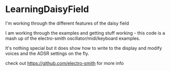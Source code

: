 # LearningDaisyField
I'm working through the different features of the daisy field

I am working through the examples and getting stuff working - this code is a mash up of the electro-smith oscillator/midi/keyboard examples.

It's nothing special but it does show how to write to the display and modify voices and the ADSR settings on the fly.

check out https://github.com/electro-smith for more info
